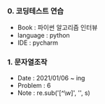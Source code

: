 ### 0. 코딩테스트 연습
- Book      : 파이썬 알고리즘 인터뷰
- language  : python
- IDE       : pycharm



### 1. 문자열조작
- Date    : 2021/01/06 ~ ing
- Problem : 6
- Note    : re.sub('[^\w]', '', s)





